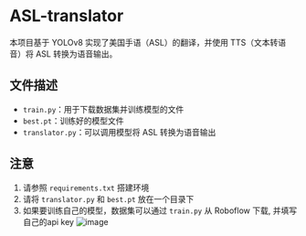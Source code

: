 # ASL-translator

本项目基于 YOLOv8 实现了美国手语（ASL）的翻译，并使用 TTS（文本转语音）将 ASL 转换为语音输出。

## 文件描述

- `train.py`：用于下载数据集并训练模型的文件
- `best.pt`：训练好的模型文件
- `translator.py`：可以调用模型将 ASL 转换为语音输出

## 注意

1. 请参照 `requirements.txt` 搭建环境
2. 请将 `translator.py` 和 `best.pt` 放在一个目录下
3. 如果要训练自己的模型，数据集可以通过 `train.py` 从 Roboflow 下载, 并填写自己的api key
![image](https://github.com/3379631652/ASL-translator/assets/90537351/4b7037eb-db03-4a69-b7ee-d7956d518e83)


